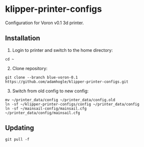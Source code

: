 # klipper-printer-configs
Configuration for Voron v0.1 3d printer.

## Installation

1) Login to printer and switch to the home directory:

```
cd ~
```

2) Clone repository: 

```
git clone --branch blue-voron-0.1 https://github.com/adamhogle/klipper-printer-configs.git
```

3) Switch from old config to new config:

```
mv ~/printer_data/config ~/printer_data/config.old
ln -sf ~/klipper-printer-configs/config ~/printer_data/config
ln -sf ~/mainsail-config/mainsail.cfg ~/printer_data/config/mainsail.cfg
```

## Updating

```
git pull -f
```

